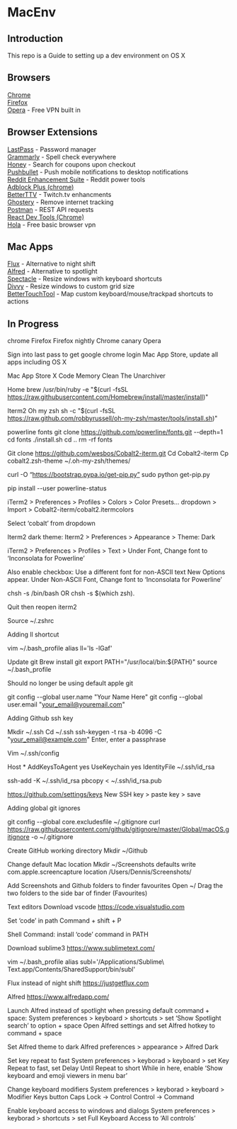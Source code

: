 # MacEnv

## Introduction
This repo is a Guide to setting up a dev environment on OS X  

## Browsers

[Chrome](https://www.google.com/chrome/browser/desktop/index.html)  
[Firefox](https://www.mozilla.org/en-US/firefox/desktop/)  
[Opera](http://www.opera.com/download) - Free VPN built in

## Browser Extensions

[LastPass](https://www.lastpass.com/) - Password manager  
[Grammarly](https://www.grammarly.com/) - Spell check everywhere  
[Honey](https://www.joinhoney.com/) - Search for coupons upon checkout  
[Pushbullet](https://www.pushbullet.com/) - Push mobile notifications to desktop notifications  
[Reddit Enhancement Suite](https://redditenhancementsuite.com/) - Reddit power tools  
[Adblock Plus (chrome)](https://chrome.google.com/webstore/detail/adblock-plus/cfhdojbkjhnklbpkdaibdccddilifddb)  
[BetterTTV](https://nightdev.com/betterttv/) - Twitch.tv enhancments  
[Ghostery](https://www.ghostery.com/) - Remove internet tracking  
[Postman](https://www.getpostman.com/) - REST API requests  
[React Dev Tools (Chrome)](https://chrome.google.com/webstore/detail/react-developer-tools/fmkadmapgofadopljbjfkapdkoienihi?hl=en)  
[Hola](https://hola.org/) - Free basic browser vpn  

## Mac Apps

[Flux](https://justgetflux.com/) - Alternative to night shift  
[Alfred](https://www.alfredapp.com/) - Alternative to spotlight  
[Spectacle](https://www.spectacleapp.com/) - Resize windows with keyboard shortcuts  
[Divvy](http://mizage.com/divvy/) - Resize windows to custom grid size  
[BetterTouchTool](https://www.boastr.net/) - Map custom keyboard/mouse/trackpad shortcuts to actions  


## In Progress

chrome
Firefox
Firefox nightly
Chrome canary
Opera


Sign into last pass to get google chrome login 
Mac App Store, update all apps including OS X

Mac App Store
	X Code
	Memory Clean
	The Unarchiver

Home brew
/usr/bin/ruby -e "$(curl -fsSL https://raw.githubusercontent.com/Homebrew/install/master/install)"


Iterm2
Oh my zsh
sh -c "$(curl -fsSL https://raw.github.com/robbyrussell/oh-my-zsh/master/tools/install.sh)"

powerline fonts
git clone https://github.com/powerline/fonts.git --depth=1
cd fonts
./install.sh
cd ..
rm -rf fonts


Git clone https://github.com/wesbos/Cobalt2-iterm.git
Cd Cobalt2-iterm
Cp cobalt2.zsh-theme ~/.oh-my-zsh/themes/

curl -O “https://bootstrap.pypa.io/get-pip.py”
sudo python get-pip.py


pip install --user powerline-status


iTerm2 > Preferences > Profiles > Colors > Color Presets… dropdown > Import > Cobalt2-iterm/cobalt2.itermcolors

Select ‘cobalt’ from dropdown

Iterm2 dark theme:
Iterm2 > Preferences > Appearance > Theme: Dark

iTerm2 > Preferences > Profiles > Text > Under Font, Change font to ‘Inconsolata for Powerline’ 

Also enable checkbox: Use a different font for non-ASCII text
New Options appear. Under Non-ASCII Font, Change font to ‘Inconsolata for Powerline’

chsh -s /bin/bash
OR chsh -s $(which zsh).


Quit then reopen iterm2

Source ~/.zshrc




Adding ll shortcut

vim ~/.bash_profile
alias ll='ls -lGaf'


Update git
Brew install git
export PATH="/usr/local/bin:${PATH}"
source ~/.bash_profile

Should no longer be using default apple git

git config --global user.name "Your Name Here"
git config --global user.email "your_email@youremail.com"


Adding Github ssh key

Mkdir ~/.ssh
Cd ~/.ssh
ssh-keygen -t rsa -b 4096 -C "your_email@example.com"
Enter, enter a passphrase

Vim ~/.ssh/config

Host *
 AddKeysToAgent yes
 UseKeychain yes
 IdentityFile ~/.ssh/id_rsa

ssh-add -K ~/.ssh/id_rsa
pbcopy < ~/.ssh/id_rsa.pub

https://github.com/settings/keys
New SSH key > paste key > save


Adding global git ignores

git config --global core.excludesfile ~/.gitignore
curl https://raw.githubusercontent.com/github/gitignore/master/Global/macOS.gitignore -o ~/.gitignore

Create GitHub working directory
Mkdir ~/Github

Change default Mac location
Mkdir ~/Screenshots
defaults write com.apple.screencapture location /Users/Dennis/Screenshots/

Add Screenshots and Github folders to finder favourites
Open ~/
Drag the two folders to the side bar of finder (Favourites) 



Text editors
Download vscode https://code.visualstudio.com

Set ‘code’ in path
Command + shift + P

Shell Command: install ‘code’ command in PATH


Download sublime3 https://www.sublimetext.com/

vim ~/.bash_profile
alias subl='/Applications/Sublime\ Text.app/Contents/SharedSupport/bin/subl'


Flux instead of night shift
https://justgetflux.com

Alfred
https://www.alfredapp.com/

Launch Alfred instead of spotlight when pressing default command + space:
System preferences > keyboard > shortcuts > set ‘Show Spotlight search’ to option + space
Open Alfred settings and set Alfred hotkey to command + space

Set Alfred theme to dark
Alfred preferences > appearance > Alfred Dark 


Set key repeat to fast
System preferences > keyborad > keyboard > set Key Repeat to fast, set Delay Until Repeat to short
While in here, enable ‘Show keyboard and emoji viewers in menu bar’


Change keyboard modifiers
System preferences > keyborad > keyboard > Modifier Keys button
Caps Lock -> Control
Control -> Command

Enable keyboard access to windows and dialogs
System preferences > keyborad > shortcuts > set Full Keyboard Access to ‘All controls’

